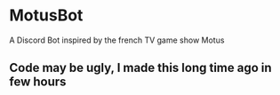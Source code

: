 # MotusBot
A Discord Bot inspired by the french TV game show Motus

## Code may be ugly, I made this long time ago in few hours
